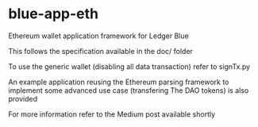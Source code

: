 # blue-app-eth
Ethereum wallet application framework for Ledger Blue

This follows the specification available in the doc/ folder

To use the generic wallet (disabling all data transaction) refer to signTx.py

An example application reusing the Ethereum parsing framework to implement some advanced use case (transfering The DAO tokens) is also provided  

For more information refer to the Medium post available shortly

